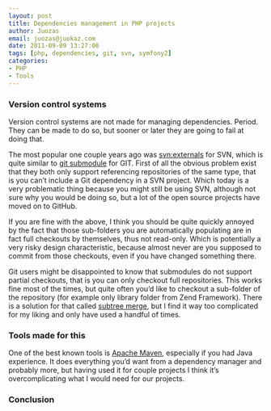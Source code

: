 ```yaml
---
layout: post
title: Dependencies management in PHP projects
author: Juozas
email: juozas@juokaz.com
date: 2011-09-09 13:27:00
tags: [php, dependencies, git, svn, symfony2]
categories:
- PHP
- Tools
---
```


<!--more-->

### Version control systems

Version control systems are not made for managing dependencies. Period. They can be made to do so, but sooner or later they are going to fail at doing that. 

The most popular one couple years ago was [svn:externals](http://svnbook.red-bean.com/en/1.0/ch07s03.html) for SVN, which is quite similar to [git submodule](http://kernel.org/pub/software/scm/git/docs/git-submodule.html) for GIT. First of all the obvious problem exist that they both only support referencing repositories of the same type, that is you can’t include a Git dependency in a SVN project. Which today is a very problematic thing because you might still be using SVN, although not sure why you would be doing so, but a lot of the open source projects have moved on to GitHub. 

If you are fine with the above, I think you should be quite quickly annoyed by the fact that those sub-folders you are automatically populating are in fact full checkouts by themselves, thus not read-only. Which is potentially a very risky design characteristic, because almost never are you supposed to commit from those checkouts, even if you have changed something there.   

Git users might be disappointed to know that submodules do not support partial checkouts, that is you can only checkout full repositories. This works fine most of the times, but quite often you’d like to checkout a sub-folder of the repository (for example only library folder from Zend Framework). There is a solution for that called [subtree merge](http://progit.org/book/ch6-7.html), but I find it way too complicated for my liking and only have used a handful of times. 

### Tools made for this

One of the best known tools is [Apache Maven](http://maven.apache.org/), especially if you had Java experience. It does everything you’d want from a dependency manager and probably more, but having used it for couple projects I think it’s overcomplicating what I would need for our projects. 

### Conclusion

